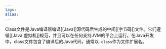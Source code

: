```yaml
---
tags: 
alias:
---
```

Class文件是Java编译器编译[[Java]]源代码后生成的中间[[字节码]]文件。它们遵循[[Java 虚拟机]]规范，并且可以在任何支持JVM的平台上运行。在Java开发中，class文件包含了编译后的Java代码，通常以`.class`作为文件扩展名。